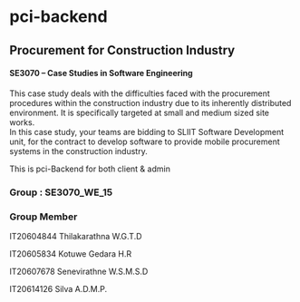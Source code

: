 # pci-backend

<h2>Procurement for Construction Industry</h2>
<h4>SE3070 – Case Studies in Software Engineering</h4>

<p>This case study deals with the difficulties faced with the procurement procedures within the
construction industry due to its inherently distributed environment. It is specifically targeted at small
and medium sized site works.<br>
In this case study, your teams are bidding to SLIIT Software Development unit, for the contract to develop
software to provide mobile procurement systems in the construction industry.</p>

<p>This is pci-Backend for both client & admin</p>

<h3>Group : SE3070_WE_15</h3>
<h3>Group Member</h3>
<p>IT20604844 	Thilakarathna W.G.T.D</p>
<p>IT20605834 	Kotuwe Gedara H.R </p>
<p>IT20607678 	Senevirathne W.S.M.S.D </p>
<p>IT20614126 	Silva A.D.M.P. </p>
